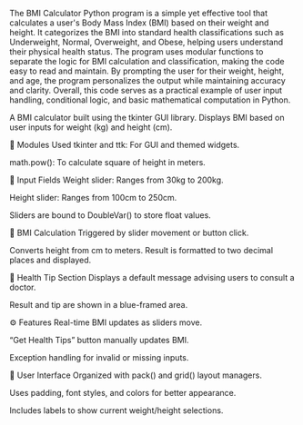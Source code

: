 The BMI Calculator Python program is a simple yet effective tool that calculates a user's Body Mass Index (BMI) based on their weight and height. It categorizes the BMI into standard health classifications such as Underweight, Normal, Overweight, and Obese, helping users understand their physical health status. The program uses modular functions to separate the logic for BMI calculation and classification, making the code easy to read and maintain. By prompting the user for their weight, height, and age, the program personalizes the output while maintaining accuracy and clarity. Overall, this code serves as a practical example of user input handling, conditional logic, and basic mathematical computation in Python.

A BMI calculator built using the tkinter GUI library.
Displays BMI based on user inputs for weight (kg) and height (cm).

🧱 Modules Used
tkinter and ttk: For GUI and themed widgets.

math.pow(): To calculate square of height in meters.

🔢 Input Fields
Weight slider: Ranges from 30kg to 200kg.

Height slider: Ranges from 100cm to 250cm.

Sliders are bound to DoubleVar() to store float values.

🧮 BMI Calculation
Triggered by slider movement or button click.

Converts height from cm to meters.
Result is formatted to two decimal places and displayed.

💬 Health Tip Section
Displays a default message advising users to consult a doctor.

Result and tip are shown in a blue-framed area.

⚙️ Features
Real-time BMI updates as sliders move.

“Get Health Tips” button manually updates BMI.

Exception handling for invalid or missing inputs.

🎨 User Interface
Organized with pack() and grid() layout managers.

Uses padding, font styles, and colors for better appearance.

Includes labels to show current weight/height selections.


